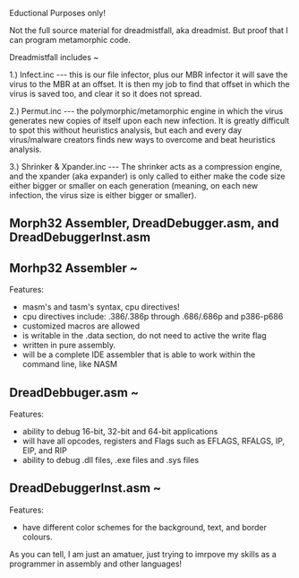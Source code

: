 
Eductional Purposes only!

Not the full source material for dreadmistfall, aka dreadmist.
But proof that I can program metamorphic code.


Dreadmistfall includes ~

1.) Infect.inc --- this is our file infector, plus our MBR infector it will save the virus to the MBR at an offset. It is then my job
  to find that offset in which the virus is saved too, and clear it so it does not spread. 

2.) Permut.inc --- the polymorphic/metamorphic engine in which the virus generates new copies of itself upon each new infection. 
  It is greatly difficult to spot this without heuristics analysis, but each and every day virus/malware creators finds new ways to 
  overcome and beat heuristics analysis.

 3.) Shrinker & Xpander.inc --- The shrinker acts as a compression engine, and the xpander (aka expander) is only called to either make 
  the code size either bigger or smaller on each generation (meaning, on each new infection, the virus size is either bigger or smaller).

Morph32 Assembler, DreadDebugger.asm, and DreadDebuggerInst.asm
-----------------------------------------------------------------------

Morhp32 Assembler ~
------------------------
Features: 
 - masm's and tasm's syntax, cpu directives!
 - cpu directives include: .386/.386p through .686/.686p and p386-p686
 - customized macros are allowed
 -  is writable in the .data section, do not need to active
the write flag
 - written in pure assembly.
 - will be a complete IDE assembler that is able to work within the command line, like NASM

DreadDebbuger.asm ~
-----------------------
Features:
  - ability to debug 16-bit, 32-bit and 64-bit applications
  - will have all opcodes, registers and Flags such as EFLAGS, RFALGS, IP, EIP, and RIP
  - ability to debug .dll files, .exe files and .sys files

 DreadDebuggerInst.asm ~
 -------------------------
 Features:
  - have different color schemes for the background, text, and border colours.


As you can tell, I am just an amatuer, just trying to imrpove my skills as a programmer in assembly and other languages!
